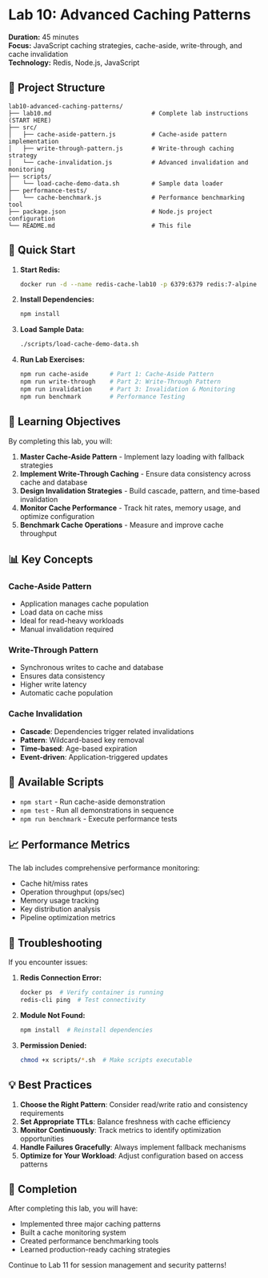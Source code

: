 # Lab 10: Advanced Caching Patterns

**Duration:** 45 minutes  
**Focus:** JavaScript caching strategies, cache-aside, write-through, and cache invalidation  
**Technology:** Redis, Node.js, JavaScript

## 📁 Project Structure

```
lab10-advanced-caching-patterns/
├── lab10.md                            # Complete lab instructions (START HERE)
├── src/
│   ├── cache-aside-pattern.js          # Cache-aside pattern implementation
│   ├── write-through-pattern.js        # Write-through caching strategy
│   └── cache-invalidation.js           # Advanced invalidation and monitoring
├── scripts/
│   └── load-cache-demo-data.sh         # Sample data loader
├── performance-tests/
│   └── cache-benchmark.js              # Performance benchmarking tool
├── package.json                        # Node.js project configuration
└── README.md                           # This file
```

## 🚀 Quick Start

1. **Start Redis:**
   ```bash
   docker run -d --name redis-cache-lab10 -p 6379:6379 redis:7-alpine
   ```

2. **Install Dependencies:**
   ```bash
   npm install
   ```

3. **Load Sample Data:**
   ```bash
   ./scripts/load-cache-demo-data.sh
   ```

4. **Run Lab Exercises:**
   ```bash
   npm run cache-aside      # Part 1: Cache-Aside Pattern
   npm run write-through    # Part 2: Write-Through Pattern
   npm run invalidation     # Part 3: Invalidation & Monitoring
   npm run benchmark        # Performance Testing
   ```

## 🎯 Learning Objectives

By completing this lab, you will:

1. **Master Cache-Aside Pattern** - Implement lazy loading with fallback strategies
2. **Implement Write-Through Caching** - Ensure data consistency across cache and database
3. **Design Invalidation Strategies** - Build cascade, pattern, and time-based invalidation
4. **Monitor Cache Performance** - Track hit rates, memory usage, and optimize configuration
5. **Benchmark Cache Operations** - Measure and improve cache throughput

## 📊 Key Concepts

### Cache-Aside Pattern
- Application manages cache population
- Load data on cache miss
- Ideal for read-heavy workloads
- Manual invalidation required

### Write-Through Pattern
- Synchronous writes to cache and database
- Ensures data consistency
- Higher write latency
- Automatic cache population

### Cache Invalidation
- **Cascade**: Dependencies trigger related invalidations
- **Pattern**: Wildcard-based key removal
- **Time-based**: Age-based expiration
- **Event-driven**: Application-triggered updates

## 🔧 Available Scripts

- `npm start` - Run cache-aside demonstration
- `npm test` - Run all demonstrations in sequence
- `npm run benchmark` - Execute performance tests

## 📈 Performance Metrics

The lab includes comprehensive performance monitoring:
- Cache hit/miss rates
- Operation throughput (ops/sec)
- Memory usage tracking
- Key distribution analysis
- Pipeline optimization metrics

## 🚨 Troubleshooting

If you encounter issues:

1. **Redis Connection Error:**
   ```bash
   docker ps  # Verify container is running
   redis-cli ping  # Test connectivity
   ```

2. **Module Not Found:**
   ```bash
   npm install  # Reinstall dependencies
   ```

3. **Permission Denied:**
   ```bash
   chmod +x scripts/*.sh  # Make scripts executable
   ```

## 💡 Best Practices

1. **Choose the Right Pattern**: Consider read/write ratio and consistency requirements
2. **Set Appropriate TTLs**: Balance freshness with cache efficiency
3. **Monitor Continuously**: Track metrics to identify optimization opportunities
4. **Handle Failures Gracefully**: Always implement fallback mechanisms
5. **Optimize for Your Workload**: Adjust configuration based on access patterns

## 🎉 Completion

After completing this lab, you will have:
- Implemented three major caching patterns
- Built a cache monitoring system
- Created performance benchmarking tools
- Learned production-ready caching strategies

Continue to Lab 11 for session management and security patterns!
